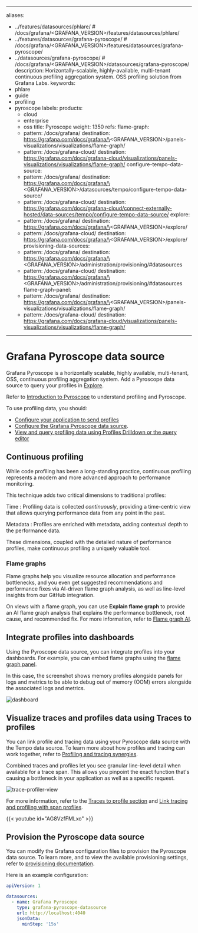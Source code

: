-----

aliases:

- ../features/datasources/phlare/ \# /docs/grafana/\<GRAFANA\_VERSION\>/features/datasources/phlare/
- ../features/datasources/grafana-pyroscope/ \# /docs/grafana/\<GRAFANA\_VERSION\>/features/datasources/grafana-pyroscope/
- ../datasources/grafana-pyroscope/ \# /docs/grafana/\<GRAFANA\_VERSION\>/datasources/grafana-pyroscope/
  description: Horizontally-scalable, highly-available, multi-tenant continuous profiling
  aggregation system. OSS profiling solution from Grafana Labs.
  keywords:
- phlare
- guide
- profiling
- pyroscope
  labels:
  products:
  - cloud
  - enterprise
  - oss
    title: Pyroscope
    weight: 1350
    refs:
    flame-graph:
  - pattern: /docs/grafana/
    destination: https://grafana.com/docs/grafana/\<GRAFANA\_VERSION\>/panels-visualizations/visualizations/flame-graph/
  - pattern: /docs/grafana-cloud/
    destination: https://grafana.com/docs/grafana-cloud/visualizations/panels-visualizations/visualizations/flame-graph/
    configure-tempo-data-source:
  - pattern: /docs/grafana/
    destination: https://grafana.com/docs/grafana/\<GRAFANA\_VERSION\>/datasources/tempo/configure-tempo-data-source/
  - pattern: /docs/grafana-cloud/
    destination: https://grafana.com/docs/grafana-cloud/connect-externally-hosted/data-sources/tempo/configure-tempo-data-source/
    explore:
  - pattern: /docs/grafana/
    destination: https://grafana.com/docs/grafana/\<GRAFANA\_VERSION\>/explore/
  - pattern: /docs/grafana-cloud/
    destination: https://grafana.com/docs/grafana/\<GRAFANA\_VERSION\>/explore/
    provisioning-data-sources:
  - pattern: /docs/grafana/
    destination: https://grafana.com/docs/grafana/\<GRAFANA\_VERSION\>/administration/provisioning/\#datasources
  - pattern: /docs/grafana-cloud/
    destination: https://grafana.com/docs/grafana/\<GRAFANA\_VERSION\>/administration/provisioning/\#datasources
    flame-graph-panel:
  - pattern: /docs/grafana/
    destination: https://grafana.com/docs/grafana/\<GRAFANA\_VERSION\>/panels-visualizations/visualizations/flame-graph/
  - pattern: /docs/grafana-cloud/
    destination: https://grafana.com/docs/grafana-cloud/visualizations/panels-visualizations/visualizations/flame-graph/

-----

# Grafana Pyroscope data source

Grafana Pyroscope is a horizontally scalable, highly available, multi-tenant, OSS, continuous profiling aggregation system.
Add a Pyroscope data source to query your profiles in [Explore](ref:explore).

Refer to [Introduction to Pyroscope](https://grafana.com/docs/pyroscope/\<PYROSCOPE_VERSION\>/introduction/) to understand profiling and Pyroscope.

To use profiling data, you should:

- [Configure your application to send profiles](/docs/pyroscope/\<PYROSCOPE_VERSION\>/configure-client/)
- [Configure the Grafana Pyroscope data source](./configure-pyroscope-data-source/).
- [View and query profiling data using Profiles Drilldown or the query editor ](./query-profile-data/)

## Continuous profiling

While code profiling has been a long-standing practice, continuous profiling represents a modern and more advanced approach to performance monitoring.

This technique adds two critical dimensions to traditional profiles:

Time
: Profiling data is collected *continuously*, providing a time-centric view that allows querying performance data from any point in the past.

Metadata
: Profiles are enriched with metadata, adding contextual depth to the performance data.

These dimensions, coupled with the detailed nature of performance profiles, make continuous profiling a uniquely valuable tool.

### Flame graphs

<!-- vale Grafana.We = NO -->

Flame graphs help you visualize resource allocation and performance bottlenecks, and you even get suggested recommendations and performance fixes via AI-driven flame graph analysis, as well as line-level insights from our GitHub integration.

<!-- vale Grafana.We = YES -->

On views with a flame graph, you can use **Explain flame graph** to provide an AI flame graph analysis that explains the performance bottleneck, root cause, and recommended fix.
For more information, refer to [Flame graph AI](https://grafana.com/docs/grafana-cloud/monitor-applications/profiles/flamegraph-ai/).

## Integrate profiles into dashboards

Using the Pyroscope data source, you can integrate profiles into your dashboards.
For example, you can embed flame graphs using the [flame graph panel](ref:flame-graph-panel).

In this case, the screenshot shows memory profiles alongside panels for logs and metrics to be able to debug out of memory (OOM) errors alongside the associated logs and metrics.

![dashboard](https://grafana.com/static/img/pyroscope/grafana-pyroscope-dashboard-2023-11-30.png)

## Visualize traces and profiles data using Traces to profiles

You can link profile and tracing data using your Pyroscope data source with the Tempo data source.
To learn more about how profiles and tracing can work together, refer to [Profiling and tracing synergies](./profiling-and-tracing/).

Combined traces and profiles let you see granular line-level detail when available for a trace span. This allows you pinpoint the exact function that's causing a bottleneck in your application as well as a specific request.

![trace-profiler-view](https://grafana.com/static/img/pyroscope/pyroscope-trace-profiler-view-2023-11-30.png)

For more information, refer to the [Traces to profile section](ref:configure-tempo-data-source) and [Link tracing and profiling with span profiles](https://grafana.com/docs/pyroscope/\<PYROSCOPE_VERSION\>/configure-client/trace-span-profiles/).

{{\< youtube id="AG8VzfFMLxo" \>}}

## Provision the Pyroscope data source

You can modify the Grafana configuration files to provision the Pyroscope data source.
To learn more, and to view the available provisioning settings, refer to [provisioning documentation](ref:provisioning-data-sources).

Here is an example configuration:

``` yaml
apiVersion: 1

datasources:
  - name: Grafana Pyroscope
    type: grafana-pyroscope-datasource
    url: http://localhost:4040
    jsonData:
      minStep: '15s'
```

